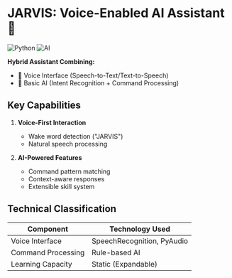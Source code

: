 # JARVIS: Voice-Enabled AI Assistant 🤖

![Python](https://img.shields.io/badge/python-3.8+-blue.svg) 
![AI](https://img.shields.io/badge/AI-Command%20Processing-yellowgreen)

**Hybrid Assistant Combining:**
- 🎤 Voice Interface (Speech-to-Text/Text-to-Speech)
- 🧠 Basic AI (Intent Recognition + Command Processing)

## Key Capabilities
1. **Voice-First Interaction**
   - Wake word detection ("JARVIS")
   - Natural speech processing

2. **AI-Powered Features**
   - Command pattern matching
   - Context-aware responses
   - Extensible skill system

## Technical Classification
| Component          | Technology Used      |
|--------------------|----------------------|
| Voice Interface    | SpeechRecognition, PyAudio |
| Command Processing | Rule-based AI        |
| Learning Capacity  | Static (Expandable)  |


